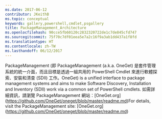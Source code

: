 ```yaml
---
ms.date: 2017-06-12
contributor: JKeithB
ms.topic: conceptual
keywords: gallery,powershell,cmdlet,psgallery
title: PackageManagement_Architecture
ms.openlocfilehash: 90cce5fb60120c2832320722de1c7de845cfd747
ms.sourcegitcommit: 75f70c7df01eea5e7a2c16f9a3ab1dd437a1f8fd
ms.translationtype: HT
ms.contentlocale: zh-TW
ms.lasthandoff: 06/12/2017
---
```

<span data-ttu-id="1c956-103">PackageManagement (即 </span><span class="sxs-lookup"><span data-stu-id="1c956-103">PackageManagement (a.k.a.</span></span> <span data-ttu-id="1c956-104">OneGet) 是套件管理系統的統一介面，而且目標是透過一組共用的 PowerShell Cmdlet 來進行軟體探索、安裝和清查 (SDII) 工作。</span><span class="sxs-lookup"><span data-stu-id="1c956-104">OneGet) is a unified interface to package management systems and aims to make Software Discovery, Installation and Inventory (SDII) work via a common set of PowerShell cmdlets.</span></span> <span data-ttu-id="1c956-105">如需詳細資訊，請瀏覽 PackageManagement 網站：[OneGet.org] (https://github.com/OneGet/oneget/blob/master/readme.md)</span><span class="sxs-lookup"><span data-stu-id="1c956-105">For details, visit the PackageManagement site: [OneGet.org] (https://github.com/OneGet/oneget/blob/master/readme.md)</span></span>

